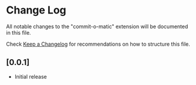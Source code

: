 # Change Log

All notable changes to the "commit-o-matic" extension will be documented in this file.

Check [Keep a Changelog](http://keepachangelog.com/) for recommendations on how to structure this file.

## [0.0.1]

- Initial release
